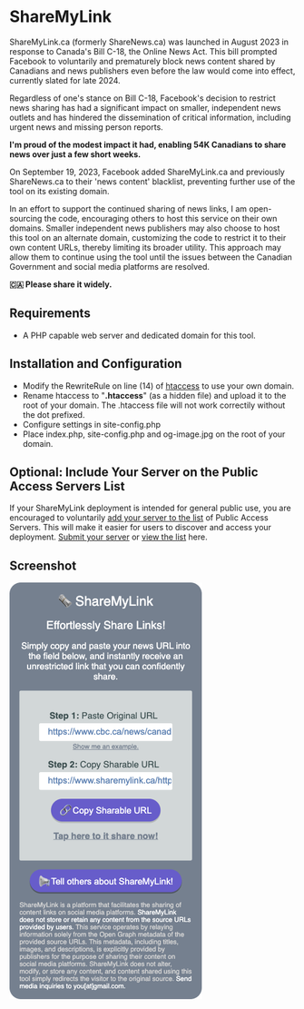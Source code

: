 # ShareMyLink
ShareMyLink.ca (formerly ShareNews.ca) was launched in August 2023 in response to Canada's Bill C-18, the Online News Act. This bill prompted Facebook to voluntarily and prematurely block news content shared by Canadians and news publishers even before the law would come into effect, currently slated for late 2024.

Regardless of one's stance on Bill C-18, Facebook's decision to restrict news sharing has had a significant impact on smaller, independent news outlets and has hindered the dissemination of critical information, including urgent news and missing person reports.

**I'm proud of the modest impact it had, enabling 54K Canadians to share news over just a few short weeks.**

On September 19, 2023, Facebook added ShareMyLink.ca and previously ShareNews.ca to their 'news content' blacklist, preventing further use of the tool on its existing domain.

In an effort to support the continued sharing of news links, I am open-sourcing the code, encouraging others to host this service on their own domains. Smaller independent news publishers may also choose to host this tool on an alternate domain, customizing the code to restrict it to their own content URLs, thereby limiting its broader utility. This approach may allow them to continue using the tool until the issues between the Canadian Government and social media platforms are resolved.

**🇨🇦 Please share it widely.**

## Requirements

- A PHP capable web server and dedicated domain for this tool.

## Installation and Configuration

- Modify the RewriteRule on line (14) of [htaccess](https://github.com/jordanwan/ShareMyLink/blob/main/htaccess) to use your own domain.
- Rename htaccess to "**.htaccess**" (as a hidden file) and upload it to the root of your domain. The .htaccess file will not work correctily without the dot prefixed.
- Configure settings in site-config.php
- Place index.php, site-config.php and og-image.jpg on the root of your domain.

## Optional: Include Your Server on the Public Access Servers List

If your ShareMyLink deployment is intended for general public use, you are encouraged to voluntarily [add your server to the list](https://forms.gle/pZY46v4MhBhgyi7M6) of Public Access Servers. This will make it easier for users to discover and access your deployment. [Submit your server](https://forms.gle/pZY46v4MhBhgyi7M6) or [view the list](https://docs.google.com/spreadsheets/d/18_gCY_ZxaCFSqFaXNKglVvYNDk90WC3gQGUpb3hjFsk/edit?usp=sharing) here.

## Screenshot

![ShareMyLink Interactive Tool](https://raw.githubusercontent.com/jordanwan/ShareMyLink/main/ShareMyLink.png)
